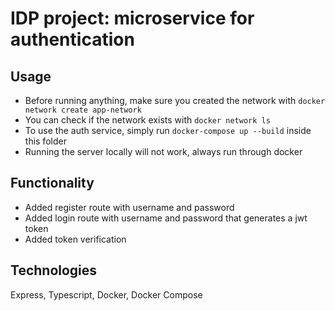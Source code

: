 # IDP project: microservice for authentication

## Usage
* Before running anything, make sure you created the network with `docker network create app-network`
* You can check if the network exists with `docker network ls`
* To use the auth service, simply run `docker-compose up --build` inside this folder
* Running the server locally will not work, always run through docker

## Functionality
* Added register route with username and password
* Added login route with username and password that generates a jwt token
* Added token verification

## Technologies
Express, Typescript, Docker, Docker Compose